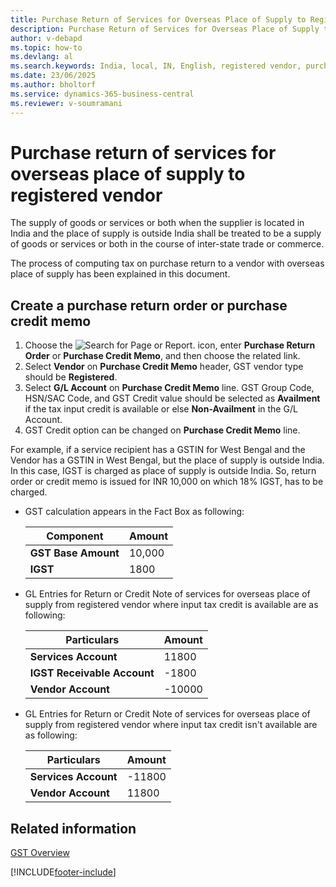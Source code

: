 ```yaml
---
title: Purchase Return of Services for Overseas Place of Supply to Registered Vendor
description: Purchase Return of Services for Overseas Place of Supply to Registered Vendor
author: v-debapd
ms.topic: how-to
ms.devlang: al
ms.search.keywords: India, local, IN, English, registered vendor, purchase return of services, overseas place of supply
ms.date: 23/06/2025
ms.author: bholtorf
ms.service: dynamics-365-business-central
ms.reviewer: v-soumramani
---
```


# Purchase return of services for overseas place of supply to registered vendor

The supply of goods or services or both when the supplier is located in India and the place of supply is outside India shall be treated to be a supply of goods or services or both in the course of inter-state trade or commerce.

The process of computing tax on purchase return to a vendor with overseas place of supply has been explained in this document.

## Create a purchase return order or purchase credit memo

1. Choose the ![Search for Page or Report.](image/search_small.png "Search for Page or Report icon") icon, enter **Purchase Return Order** or **Purchase Credit Memo**, and then choose the related link.
1. Select **Vendor** on **Purchase Credit Memo** header, GST vendor type should be **Registered**.
1. Select **G/L Account** on **Purchase Credit Memo** line. GST Group Code, HSN/SAC Code, and GST Credit value should be selected as **Availment** if the tax input credit is available or else **Non-Availment** in the G/L Account. 
1. GST Credit option can be changed on **Purchase Credit Memo** line.

For example, if a service recipient has a GSTIN for West Bengal and the Vendor has a GSTIN in West Bengal, but the place of supply is outside India. In this case, IGST is charged as place of supply is outside India. So, return order or credit memo is issued for INR 10,000 on which 18% IGST, has to be charged.

- GST calculation appears in the Fact Box as following:

    |Component|Amount|
    |----------------------------------|---------------------------------------|  
    |**GST Base Amount**|10,000|  
    |**IGST**|1800|  

- GL Entries for Return or Credit Note of services for overseas place of supply from registered vendor where input tax credit is available are as following:

    |Particulars|Amount|
    |----------------------------------|---------------------------------------|  
    |**Services Account**|11800|  
    |**IGST Receivable Account**|-1800|  
    |**Vendor Account**|-10000|

- GL Entries for Return or Credit Note of services for overseas place of supply from registered vendor where input tax credit isn't available are as following:

    |Particulars|Amount|
    |----------------------------------|---------------------------------------|  
    |**Services Account**|-11800|  
    |**Vendor Account**|11800|

## Related information

[GST Overview](GST-001-Basic-Setup.md)

[!INCLUDE[footer-include](../../includes/footer-banner.md)]

